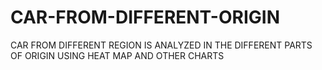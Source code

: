 # CAR-FROM-DIFFERENT-ORIGIN
CAR FROM DIFFERENT REGION IS ANALYZED IN THE DIFFERENT PARTS OF ORIGIN USING HEAT MAP AND OTHER CHARTS
